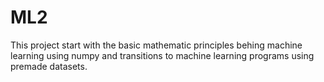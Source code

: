# ML2
This project start with the basic mathematic principles behing machine learning using numpy and transitions to machine learning programs using premade datasets.
